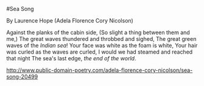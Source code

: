 #Sea Song

By Laurence Hope (Adela Florence Cory Nicolson)



Against the planks of the cabin side,
(So slight a thing between them and me,)
The great waves thundered and throbbed and sighed,
The great green waves of the _Indian sea_!
Your face was white as the foam is white,
Your hair was curled as the waves are curled,
I would we had steamed and reached that night
The sea's last edge, *the end of the world*.
    
http://www.public-domain-poetry.com/adela-florence-cory-nicolson/sea-song-20499
